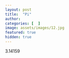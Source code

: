 ```yaml
---
layout: post
title:  "Pi"
author: 
categories: [  ]
image: assets/images/12.jpg
featured: true
hidden: true
---
```


3.14159
